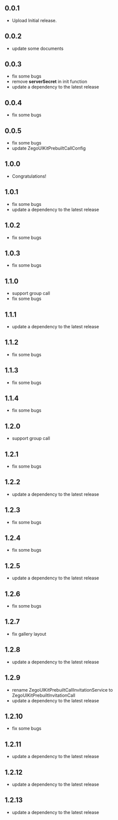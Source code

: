 ## 0.0.1

* Upload Initial release.

## 0.0.2

* update some documents

## 0.0.3

* fix some bugs
* remove **serverSecret** in init function
* update a dependency to the latest release

## 0.0.4

* fix some bugs

## 0.0.5

* fix some bugs
* update ZegoUIKitPrebuiltCallConfig

## 1.0.0

* Congratulations!

## 1.0.1

* fix some bugs
* update a dependency to the latest release

## 1.0.2

* fix some bugs

## 1.0.3

* fix some bugs

## 1.1.0

* support group call
* fix some bugs

## 1.1.1

* update a dependency to the latest release

## 1.1.2

* fix some bugs

## 1.1.3

* fix some bugs

## 1.1.4

* fix some bugs

## 1.2.0

* support group call

## 1.2.1

* fix some bugs

## 1.2.2

* update a dependency to the latest release

## 1.2.3

* fix some bugs

## 1.2.4

* fix some bugs

## 1.2.5

* update a dependency to the latest release

## 1.2.6

* fix some bugs

## 1.2.7

* fix gallery layout

## 1.2.8

* update a dependency to the latest release

## 1.2.9

* rename ZegoUIKitPrebuiltCallInvitationService to ZegoUIKitPrebuiltInvitationCall
* update a dependency to the latest release

## 1.2.10

* fix some bugs

## 1.2.11

* update a dependency to the latest release

## 1.2.12

* update a dependency to the latest release

## 1.2.13

* update a dependency to the latest release
